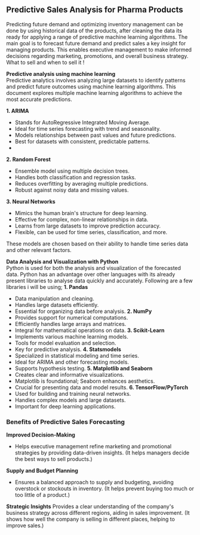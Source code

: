 ## **Predictive Sales Analysis for Pharma Products**

Predicting future demand and optimizing inventory management can be done by using historical data of the products, after cleaning the data its ready for applying a range of predictive machine learning algorithms. The main goal is to forecast future demand and predict sales a key insight for managing products. This enables executive management to make informed decisions regarding marketing, promotions, and overall business strategy. What to sell and when to sell it !


**Predictive analysis using machine learning**  
Predictive analytics involves analyzing large datasets to identify patterns and predict future outcomes using machine learning algorithms. This document explores multiple machine learning algorithms to achieve the most accurate predictions. 


**1. ARIMA**
-  Stands for AutoRegressive Integrated Moving Average.
-  Ideal for time series forecasting with trend and seasonality.
-  Models relationships between past values and future predictions.
-  Best for datasets with consistent, predictable patterns.
- 
**2. Random Forest**
- Ensemble model using multiple decision trees.
- Handles both classification and regression tasks.
- Reduces overfitting by averaging multiple predictions.
- Robust against noisy data and missing values.
  
**3. Neural Networks**
-  Mimics the human brain's structure for deep learning.
-  Effective for complex, non-linear relationships in data.
-  Learns from large datasets to improve prediction accuracy.
-  Flexible, can be used for time series, classification, and more.


These models are chosen based on their ability to handle time series data and other relevant factors. 

**Data Analysis and Visualization with Python**  
Python is used for both the analysis and visualization of the forecasted data. Python has an advantage over other languages with its already present libraries to analyse data quickly and accurately. Following are a few libraries i will be using;
**1. Pandas**
-  Data manipulation and cleaning.
-  Handles large datasets efficiently.
-  Essential for organizing data before analysis.
**2. NumPy**
-  Provides support for numerical computations.
-  Efficiently handles large arrays and matrices.
-  Integral for mathematical operations on data.
**3. Scikit-Learn**
-  Implements various machine learning models.
-  Tools for model evaluation and selection.
-  Key for predictive analysis.
**4. Statsmodels**
-  Specialized in statistical modeling and time series.
-  Ideal for ARIMA and other forecasting models.
-  Supports hypothesis testing.
**5. Matplotlib and Seaborn**
-  Creates clear and informative visualizations.
-  Matplotlib is foundational; Seaborn enhances aesthetics.
-  Crucial for presenting data and model results.
**6. TensorFlow/PyTorch**
-  Used for building and training neural networks.
-  Handles complex models and large datasets.
-  Important for deep learning applications.

### **Benefits of Predictive Sales Forecasting**

**Improved Decision-Making**
- Helps executive management refine marketing and promotional strategies by providing data-driven insights. (It helps managers decide the best ways to sell products.)
  
**Supply and Budget Planning**
- Ensures a balanced approach to supply and budgeting, avoiding overstock or stockouts in inventory. (It helps prevent buying too much or too little of a product.)
  
**Strategic Insights**
  Provides a clear understanding of the company's business strategy across different regions, aiding in sales improvement. (It shows how well the company is selling in different places, helping to improve sales.)


